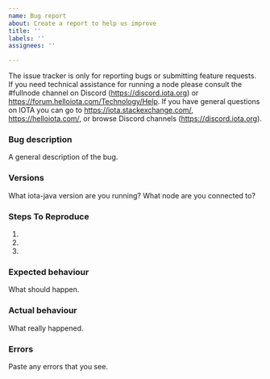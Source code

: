```yaml
---
name: Bug report
about: Create a report to help us improve
title: ''
labels: ''
assignees: ''

---
```


<!--- Remove text and sections that do not apply -->
The issue tracker is only for reporting bugs or submitting feature requests.
If you need technical assistance for running a node please consult the #fullnode channel on Discord (https://discord.iota.org) or https://forum.helloiota.com/Technology/Help.
If you have general questions on IOTA you can go to https://iota.stackexchange.com/, https://helloiota.com/, or browse Discord channels (https://discord.iota.org).

### Bug description
A general description of the bug.

### Versions
What iota-java version are you running?
What node are you connected to?

### Steps To Reproduce
1. 
2. 
3. 

### Expected behaviour
What should happen.

### Actual behaviour
What really happened.

### Errors
Paste any errors that you see.

